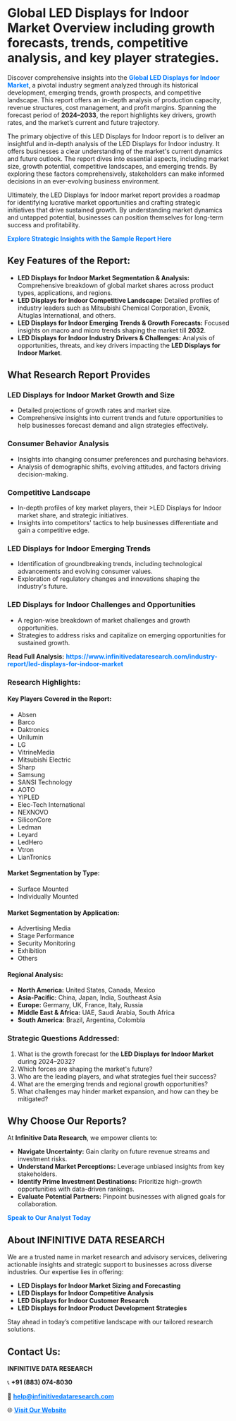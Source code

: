 <h1>Global LED Displays for Indoor Market Overview including growth forecasts, trends, competitive analysis, and key player strategies.</h1>
<p>
Discover comprehensive insights into the 
<a href="https://www.infinitivedataresearch.com/industry-report/led-displays-for-indoor-market" rel="dofollow" style="color: #007BFF; text-decoration: none;"><strong>Global LED Displays for Indoor Market</strong></a>, a pivotal industry segment analyzed through its historical development, emerging trends, growth prospects, and competitive landscape. This report offers an in-depth analysis of production capacity, revenue structures, cost management, and profit margins. Spanning the forecast period of <strong>2024–2033</strong>, the report highlights key drivers, growth rates, and the market’s current and future trajectory.
</p>
<p>
The primary objective of this LED Displays for Indoor report is to deliver an insightful and in-depth analysis of the LED Displays for Indoor industry. It offers businesses a clear understanding of the market's current dynamics and future outlook. The report dives into essential aspects, including market size, growth potential, competitive landscapes, and emerging trends. By exploring these factors comprehensively, stakeholders can make informed decisions in an ever-evolving business environment.
</p>
<p>
Ultimately, the LED Displays for Indoor market report provides a roadmap for identifying lucrative market opportunities and crafting strategic initiatives that drive sustained growth. By understanding market dynamics and untapped potential, businesses can position themselves for long-term success and profitability.
</p>
<p>
<a href="https://www.infinitivedataresearch.com/request-sample/reportId=107082" style="color: #007BFF; text-decoration: none;"><strong>Explore Strategic Insights with the Sample Report Here</strong></a>
</p>

<h2>Key Features of the Report:</h2>
<ul>
<li><strong>LED Displays for Indoor Market Segmentation & Analysis:</strong> Comprehensive breakdown of global market shares across product types, applications, and regions.</li>
<li><strong>LED Displays for Indoor Competitive Landscape:</strong> Detailed profiles of industry leaders such as Mitsubishi Chemical Corporation, Evonik, Altuglas International, and others.</li>
<li><strong>LED Displays for Indoor Emerging Trends & Growth Forecasts:</strong> Focused insights on macro and micro trends shaping the market till <strong>2032</strong>.</li>
<li><strong>LED Displays for Indoor Industry Drivers & Challenges:</strong> Analysis of opportunities, threats, and key drivers impacting the <strong>LED Displays for Indoor Market</strong>.</li>
</ul>

<h2>What Research Report Provides</h2>
<h3>LED Displays for Indoor Market Growth and Size</h3>
<ul>
<li>Detailed projections of growth rates and market size.</li>
<li>Comprehensive insights into current trends and future opportunities to help businesses forecast demand and align strategies effectively.</li>
</ul>

<h3>Consumer Behavior Analysis</h3>
<ul>
<li>Insights into changing consumer preferences and purchasing behaviors.</li>
<li>Analysis of demographic shifts, evolving attitudes, and factors driving decision-making.</li>
</ul>

<h3>Competitive Landscape</h3>
<ul>
<li>In-depth profiles of key market players, their >LED Displays for Indoor market share, and strategic initiatives.</li>
<li>Insights into competitors' tactics to help businesses differentiate and gain a competitive edge.</li>
</ul>

<h3>LED Displays for Indoor Emerging Trends</h3>
<ul>
<li>Identification of groundbreaking trends, including technological advancements and evolving consumer values.</li>
<li>Exploration of regulatory changes and innovations shaping the industry's future.</li>
</ul>

<h3>LED Displays for Indoor Challenges and Opportunities</h3>
<ul>
<li>A region-wise breakdown of market challenges and growth opportunities.</li>
<li>Strategies to address risks and capitalize on emerging opportunities for sustained growth.</li>
</ul>
<p><strong>Read Full Analysis:</strong> <a href="https://www.infinitivedataresearch.com/industry-report/led-displays-for-indoor-market" rel="dofollow" style="color: #007BFF; text-decoration: none;"><strong>https://www.infinitivedataresearch.com/industry-report/led-displays-for-indoor-market</strong></a></p>
<h3>Research Highlights:</h3>
<h4>Key Players Covered in the Report:</h4>
<ul><li>Absen</li><li>Barco</li><li>Daktronics</li><li>Unilumin</li><li>LG</li><li>VitrineMedia</li><li>Mitsubishi Electric</li><li>Sharp</li><li>Samsung</li><li>SANSI Technology</li><li>AOTO</li><li>YIPLED</li><li>Elec-Tech International</li><li>NEXNOVO</li><li>SiliconCore</li><li>Ledman</li><li>Leyard</li><li>LedHero</li><li>Vtron</li><li>LianTronics</li></ul>
<h4>Market Segmentation by Type:</h4>
<ul><li>Surface Mounted</li><li>Individually Mounted</li></ul>
<h4>Market Segmentation by Application:</h4>
<ul><li>Advertising Media</li><li>Stage Performance</li><li>Security Monitoring</li><li>Exhibition</li><li>Others</li></ul>

<h4>Regional Analysis:</h4>
<ul>
<li><strong>North America:</strong> United States, Canada, Mexico</li>
<li><strong>Asia-Pacific:</strong> China, Japan, India, Southeast Asia</li>
<li><strong>Europe:</strong> Germany, UK, France, Italy, Russia</li>
<li><strong>Middle East & Africa:</strong> UAE, Saudi Arabia, South Africa</li>
<li><strong>South America:</strong> Brazil, Argentina, Colombia</li>
</ul>

<h3>Strategic Questions Addressed:</h3>
<ol>
<li>What is the growth forecast for the <strong>LED Displays for Indoor Market</strong> during 2024–2032?</li>
<li>Which forces are shaping the market's future?</li>
<li>Who are the leading players, and what strategies fuel their success?</li>
<li>What are the emerging trends and regional growth opportunities?</li>
<li>What challenges may hinder market expansion, and how can they be mitigated?</li>
</ol>

<h2>Why Choose Our Reports?</h2>
<p>At <strong>Infinitive Data Research</strong>, we empower clients to:</p>
<ul>
<li><strong>Navigate Uncertainty:</strong> Gain clarity on future revenue streams and investment risks.</li>
<li><strong>Understand Market Perceptions:</strong> Leverage unbiased insights from key stakeholders.</li>
<li><strong>Identify Prime Investment Destinations:</strong> Prioritize high-growth opportunities with data-driven rankings.</li>
<li><strong>Evaluate Potential Partners:</strong> Pinpoint businesses with aligned goals for collaboration.</li>
</ul>
<p><a href="https://www.infinitivedataresearch.com/industry-report/led-displays-for-indoor-market" rel="dofollow" style="color: #007BFF; text-decoration: none;"><strong>Speak to Our Analyst Today</strong></a></p>

<h2>About INFINITIVE DATA RESEARCH</h2>
<p>We are a trusted name in market research and advisory services, delivering actionable insights and strategic support to businesses across diverse industries. Our expertise lies in offering:</p>
<ul>
<li><strong>LED Displays for Indoor Market Sizing and Forecasting</strong></li>
<li><strong>LED Displays for Indoor Competitive Analysis</strong></li>
<li><strong>LED Displays for Indoor Customer Research</strong></li>
<li><strong>LED Displays for Indoor Product Development Strategies</strong></li>
</ul>
<p>Stay ahead in today’s competitive landscape with our tailored research solutions.</p>

<h2>Contact Us:</h2>
<p><strong>INFINITIVE DATA RESEARCH</strong></p>
<p>📞 <strong>+91 (883) 074-8030</strong></p>
<p>📧 <strong><a href="mailto:help@infinitivedataresearch.com" style="color: #007BFF;">help@infinitivedataresearch.com</a></strong></p>
<p>🌐 <strong><a href="https://www.infinitivedataresearch.com" rel="dofollow" style="color: #007BFF;">Visit Our Website</a></strong></p>